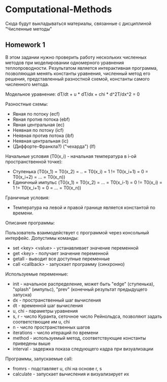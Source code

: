 # Computational-Methods

Сюда будут выкладываться материалы, связанные с дисциплиной "Численные методы"

## Homework 1

В этом задании нужно проверить работу нескольких численных методов при моделировании одномерного уравнения теплопроводности.
Результатом является интерактивная программа, позволяющая менять константы уравнения, численный метод его решения, представленный разностной схемой, константы самого численного метода.

Модельное уравнение: dT/dt + u * dT/dx + chi * d^2T/dx^2 = 0

Разностные схемы:
* Явная по потоку (ecf)
* Явная против потока (ebf)
* Явная центральная (ec)
* Неявная по потоку (icf)
* Неявная против потока (ibf)
* Неявная центральная (ic)
* (Диффорте-Франкла?) ("чехарда") (lf)

Начальные условия (T0(x_i) - начальная температура в i-ой пространственной точке):
* Ступенька (T0(x_1) = T0(x_2) = .. = T0(x_i) = 1 != T0(x_i+1) = 0 = T0(x_i+2) = ... = T0(x_n))
* Единичный импульс (T0(x_1) = T0(x_2) = ... = T0(x_i-1) = 0 != T0(x_i) = 1 != T0(x_i+1) = 0 = ... = T0(x_n))

Граничные условия:
* Температура на левой и правой границе является константой по времени.

Описание программы:

Пользователь взаимодействует с программой через консольный интерфейс. Допустимы команды:
* set \<key\> \<value\> - устанавливает значение переменной
* get \<key\> - получает значение переменной
* getall - выводит все доступные переменные
* call \<callback\> - запускает программу (синхронно)

Используемые переменные:
* init - начальное распределение, может быть "edge" (ступенька), "splash" (импульс), "prev" (конечный результат предыдущего запуска)
* dx - пространственный шаг вычисления
* dt - временной шаг вычисления
* u, chi - параметры уравнения
* s, r - число Куранта, сеточное число Рейнольдса, позволяют задать соответствющие им u, chi
* n - число пространственных шагов
* iterations - число итераций по времени
* method - используемый метод, соответствующие константы приведены выше
* interval - задержка показа следующего кадра при визуализации

Программы, запускаемые call:
* fromrs - подставляет u, chi на основе r, s
* calculate - запускает вычисления и визуализирует их
